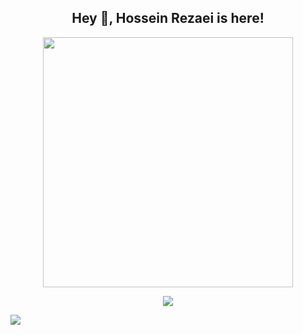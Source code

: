 <h2 title="hey there" align="center"> Hey 👋, Hossein Rezaei is here!</h2>


<div id="header" align="center">
<img src="Hossein Rezaei-animation.gif" width=400 />
</div>
<p align="center">
    <img src="https://skillicons.dev/icons?i=java,spring,hibernate,maven,postgres,mongodb,html,css,js,bootstrap,git,docker,idea,linux" />
</p>
 <img src="https://github-readme-stats.vercel.app/api?username=HoseinRezaeeM&show_icons=true&theme=purple&&count_private=true" />
